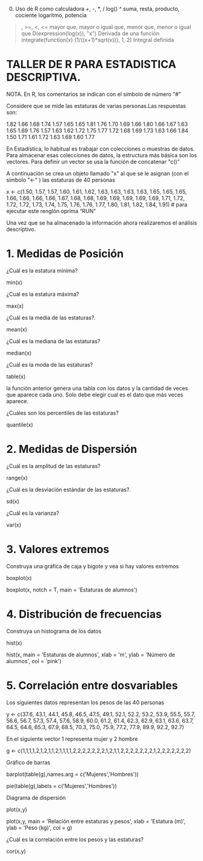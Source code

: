 0. Uso de R como calculadora
+, -, *, / log() ^  suma, resta, producto, cociente logaritmo, potencia
>, >=, <, <= mayor que, mayor o igual que, menor que, menor o igual que
D(expression(log(x)), "x") Derivada de una función
integrate(function(x) {1/((x+1)*sqrt(x))}, 1, 2) Integral definida


# TALLER DE R PARA ESTADISTICA DESCRIPTIVA.

NOTA. En R, los comentarios se indican con el símbolo de número "#"

Considere que se mide las estaturas de varias personas.Las respuestas son:  

1.82 1.66 1.68 1.74 1.57 1.65 1.65 1.81 1.76 1.70 1.69 1.66 1.80 1.66 1.67 1.63 1.65
1.69 1.76 1.57 1.63 1.62 1.72 1.75 1.77 1.72 1.68 1.69 1.73 1.63 1.66 1.84 1.50 1.71
1.61 1.72 1.63 1.69 1.60 1.77

En Estadística, lo habitual es trabajar con colecciones o muestras de datos.
Para almacenar esas colecciones de datos, la estructura más básica
son los vectores. 
Para definir un vector se usa la función de concatenar "c()"

A continuación se crea un objeto llamado "x" al que se le asignan 
(con el símbolo "<-" ) las estaturas de 40 personas

x <- c(1.50, 1.57, 1.57, 1.60, 1.61, 1.62, 1.63, 1.63, 1.63, 1.63, 1.65, 1.65,
       1.65, 1.66, 1.66, 1.66, 1.66, 1.67, 1.68, 1.68, 1.69, 1.69, 1.69, 1.69,
       1.69, 1.71, 1.72, 1.72, 1.72, 1.73, 1.74, 1.75, 1.76, 1.76, 1.77, 1.80,
       1.81, 1.82, 1.84, 1.91) # para ejecutar este renglón oprima “RUN”

Una vez que se ha almacenado la información ahora realizaremos
el análisis descriptivo.

# 1. Medidas de Posición
¿Cuál es la estatura mínima?

min(x)              

¿Cuál es la estatura máxima?

max(x)           
 
¿Cuál es la media de las estaturas?.

mean(x)         

¿Cuál es la mediana de las estaturas?

median(x)    

¿Cuál es la moda de las estaturas?

table(x)    

la función anterior genera una tabla con los datos y la cantidad
de veces que aparece cada uno. Solo debe elegir cual es el
dato que más veces aparece.

¿Cuáles son los percentiles de las estaturas?

quantile(x)       

# 2. Medidas de Dispersión

¿Cuál es la amplitud de las estaturas?

range(x)

¿Cuál es la desviación estándar de las estaturas?.

sd(x)          

¿Cuál es la varianza?

var(x)     

# 3. Valores extremos

Construya una gráfica de caja y bigote y vea si hay valores extremos

boxplot(x)

boxplot(x,
        notch = T,
        main = 'Estaturas de alumnos')     

# 4. Distribución de frecuencias

Construya un histograma de los datos

hist(x)

hist(x,
     main = 'Estaturas de alumnos',
     xlab = 'm',
     ylab = 'Número de alumnos',
     col = 'pink')

# 5. Correlación entre dosvariables

Los siguientes datos representan los pesos de las 40 personas

y <- c(37.6, 43.1, 44.1, 45.8, 46.5, 47.5, 49.1, 52.1, 52.2, 53.2, 53.9, 55.5,
       55.7, 56.6, 56.7, 57.3, 57.4, 57.6, 58.9, 60.0, 61.2, 61.4, 62.3, 62.9,
       63.1, 63.6, 63.7, 64.5, 64.6, 65.3, 67.9, 68.5, 70.3, 75.0, 75.9, 77.2,
       77.9, 89.9, 92.2, 92.7)

En el siguiente vector 1 representa mujer y 2 hombre

g <- c(1,1,1,1,2,1,2,1,1,2,1,1,1,1,2,2,2,2,2,2,2,1,2,1,1,2,2,2,2,2,2,2,1,2,2,2,2,2,2,2)

Gráfico de barras

barplot(table(g),names.arg = c('Mujeres','Hombres'))

pie(table(g),labels = c('Mujeres','Hombres'))

Diagrama de dispersión

plot(x,y)

plot(x,y,
     main = 'Relación entre estaturas y pesos',
     xlab = 'Estatura (m)', 
     ylab = 'Peso (kg)',
     col = g)

¿Cuál es la correlación entre los pesos y las estaturas?

cor(x,y)

